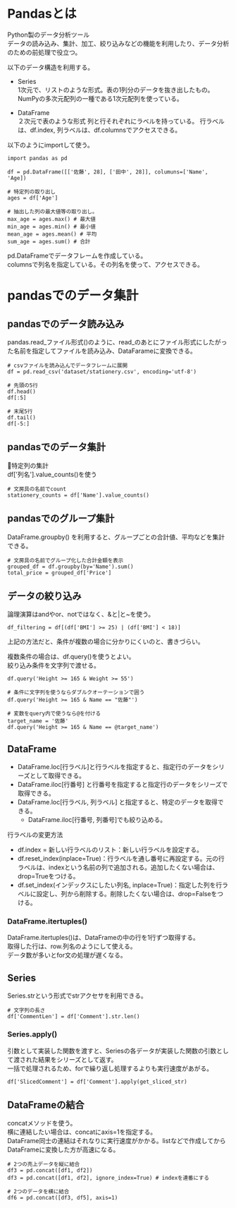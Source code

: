 # Pandasとは

Python製のデータ分析ツール  
データの読み込み、集計、加工、絞り込みなどの機能を利用したり、データ分析のための前処理で役立つ。

以下のデータ構造を利用する。
- Series  
1次元で、リストのような形式。表の1列分のデータを抜き出したもの。  
NumPyの多次元配列の一種である1次元配列を使っている。

- DataFrame  
２次元で表のような形式
列と行それぞれにラベルを持っている。
行ラベルは、df.index, 列ラベルは、df.columnsでアクセスできる。

以下のようにimportして使う。
```
import pandas as pd

df = pd.DataFrame([['佐藤', 28], ['田中', 28]], columuns=['Name', 'Age])

# 特定列の取り出し
ages = df['Age']

# 抽出した列の最大値等の取り出し。
max_age = ages.max() # 最大値
min_age = ages.min() # 最小値
mean_age = ages.mean() # 平均
sum_age = ages.sum() # 合計

```
pd.DataFrameでデータフレームを作成している。  
columnsで列名を指定している。その列名を使って、アクセスできる。  


# pandasでのデータ集計

## pandasでのデータ読み込み

pandas.read_ファイル形式()のように、read_のあとにファイル形式にしたがった名前を指定してファイルを読み込み、DataFarameに変換できる。

```
# csvファイルを読み込んでデータフレームに展開
df = pd.read_csv('dataset/stationery.csv', encoding='utf-8')

# 先頭の5行
df.head()
df[:5]

# 末尾5行
df.tail()
df[-5:]
```

## pandasでのデータ集計

特定列の集計  
df['列名'].value_counts()を使う
```
# 文房具の名前でcount
stationery_counts = df['Name'].value_counts()
```

## pandasでのグループ集計

DataFrame.groupby() を利用すると、グループごとの合計値、平均などを集計できる。

```
# 文房具の名前でグループ化した合計金額を表示
grouped_df = df.groupby(by='Name').sum()
total_price = grouped_df['Price']
```

## データの絞り込み

論理演算はandやor、notではなく、&と|と~を使う。

```
df_filtering = df[(df['BMI'] >= 25) | (df['BMI'] < 18)]
```

上記の方法だと、条件が複数の場合に分かりにくいのと、書きづらい。

複数条件の場合は、df.query()を使うとよい。  
絞り込み条件を文字列で渡せる。
```
df.query('Height >= 165 & Weight >= 55')

# 条件に文字列を使うならダブルクオーテーションで囲う
df.query('Height >= 165 & Name == "佐藤"')

# 変数をquery内で使うなら@を付ける
target_name = '佐藤'
df.query('Height >= 165 & Name == @target_name')
```



## DataFrame

- DataFrame.loc[行ラベル]と行ラベルを指定すると、指定行のデータをシリーズとして取得できる。
- DataFrame.iloc[行番号] と行番号を指定すると指定行のデータをシリーズで取得できる。
- DataFrame.loc[行ラベル, 列ラベル] と指定すると、特定のデータを取得できる。
    - DataFrame.iloc[行番号, 列番号]でも絞り込める。

行ラベルの変更方法
- df.index = 新しい行ラベルのリスト：新しい行ラベルを設定する。
- df.reset_index(inplace=True)：行ラベルを通し番号に再設定する。元の行ラベルは、indexという名前の列で追加される。追加したくない場合は、drop=Trueをつける。
- df.set_index(インデックスにしたい列名, inplace=True)：指定した列を行ラベルに設定し、列から削除する。削除したくない場合は、drop=Falseをつける。

### DataFrame.itertuples()
DataFrame.itertuples()は、DataFrameの中の行を1行ずつ取得する。  
取得した行は、row.列名のようにして使える。  
データ数が多いとfor文の処理が遅くなる。



## Series

Series.strという形式でstrアクセサを利用できる。

```
# 文字列の長さ
df['CommentLen'] = df['Comment'].str.len()
```


### Series.apply()
引数として実装した関数を渡すと、Seriesの各データが実装した関数の引数として渡された結果をシリーズとして返す。  
一括で処理されるため、forで繰り返し処理するよりも実行速度があがる。
```
df['SlicedComment'] = df['Comment'].apply(get_sliced_str)
```

## DataFrameの結合
concatメソッドを使う。  
横に連結したい場合は、concatにaxis=1を指定する。  
DataFrame同士の連結はそれなりに実行速度がかかる。listなどで作成してからDataFrameに変換した方が高速になる。
```
# 2つの売上データを縦に結合
df3 = pd.concat([df1, df2])
df3 = pd.concat([df1, df2], ignore_index=True) # indexを連番にする

# 2つのデータを横に結合
df6 = pd.concat([df3, df5], axis=1)
```

